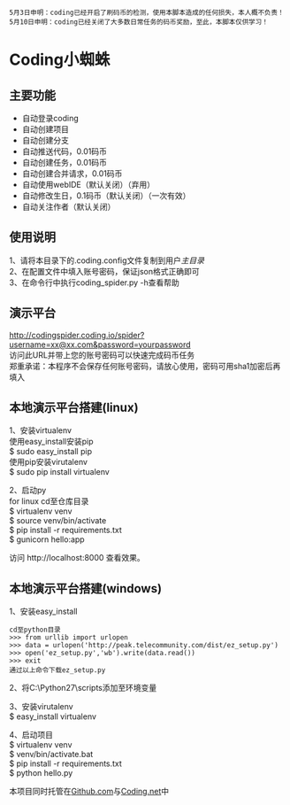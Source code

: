 ```
5月3日申明：coding已经开启了刷码币的检测，使用本脚本造成的任何损失，本人概不负责！
5月10日申明：coding已经关闭了大多数日常任务的码币奖励，至此，本脚本仅供学习！
```
# Coding小蜘蛛
## 主要功能
* 自动登录coding
* 自动创建项目
* 自动创建分支
* 自动推送代码，0.01码币
* 自动创建任务，0.01码币
* 自动创建合并请求，0.01码币
* 自动使用webIDE（默认关闭）（弃用）
* 自动修改生日，0.1码币（默认关闭）（一次有效）
* 自动关注作者（默认关闭）

## 使用说明
1、请将本目录下的.coding.config文件复制到用户*主目录*<br>
2、在配置文件中填入账号密码，保证json格式正确即可<br>
3、在命令行中执行coding_spider.py -h查看帮助<br>

## 演示平台
http://codingspider.coding.io/spider?username=xx@xx.com&password=yourpassword<br>
访问此URL并带上您的账号密码可以快速完成码币任务<br>
郑重承诺：本程序不会保存任何账号密码，请放心使用，密码可用sha1加密后再填入<br>

## 本地演示平台搭建(linux)
1、安装virtualenv<br>
使用easy_install安装pip<br>
$ sudo easy_install pip<br>
使用pip安装virutalenv<br>
$ sudo pip install virtualenv<br>

2、启动py<br>
for linux
cd至仓库目录<br>
$ virtualenv venv<br>
$ source venv/bin/activate<br>
$ pip install -r requirements.txt<br>
$ gunicorn hello:app<br>

访问 http://localhost:8000 查看效果。

## 本地演示平台搭建(windows)
1、安装easy_install<br>
```
cd至python目录
>>> from urllib import urlopen
>>> data = urlopen('http://peak.telecommunity.com/dist/ez_setup.py')
>>> open('ez_setup.py','wb').write(data.read())
>>> exit
通过以上命令下载ez_setup.py
```
2、将C:\Python27\scripts添加至环境变量<br>

3、安装virutalenv<br>
$ easy_install virtualenv<br>

4、启动项目<br>
$ virtualenv venv<br>
$ venv/bin/activate.bat<br>
$ pip install -r requirements.txt<br>
$ python hello.py<br>

本项目同时托管在[Github.com](https://github.com/ookcode/CodingSpider)与[Coding.net](https://coding.net/u/ookcode/p/CodingSpider/git)中